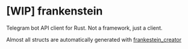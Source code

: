 # [WIP] frankenstein

Telegram bot API client for Rust. Not a framework, just a client.

Almost all structs are automatically generated with [frankestein_creator](https://github.com/ayrat555/frankenstein_creator)
